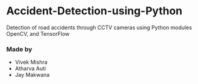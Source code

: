 # Accident-Detection-using-Python
Detection of road accidents through CCTV cameras using Python modules OpenCV, and TensorFlow

### Made by
- Vivek Mishra
- Atharva Auti
- Jay Makwana
